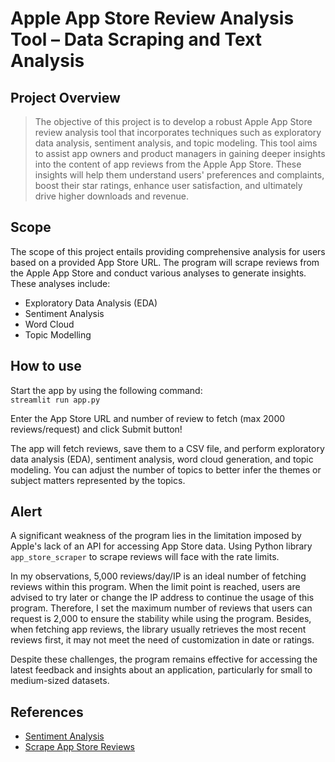 # Apple App Store Review Analysis Tool – Data Scraping and Text Analysis
## Project Overview
> The objective of this project is to develop a robust Apple App Store review analysis tool that incorporates techniques such as exploratory data analysis, sentiment analysis, and topic modeling. This tool aims to assist app owners and product managers in gaining deeper insights into the content of app reviews from the Apple App Store. These insights will help them understand users' preferences and complaints, boost their star ratings, enhance user satisfaction, and ultimately drive higher downloads and revenue.

## Scope
The scope of this project entails providing comprehensive analysis for users based on a provided App Store URL. The program will scrape reviews from the Apple App Store and conduct various analyses to generate insights. These analyses include: 
- Exploratory Data Analysis (EDA)
- Sentiment Analysis
- Word Cloud
- Topic Modelling

## How to use
Start the app by using the following command:\
`streamlit run app.py`

Enter the App Store URL and number of review to fetch (max 2000 reviews/request) and click Submit button!

The app will fetch reviews, save them to a CSV file, and perform exploratory data analysis (EDA), sentiment analysis, word cloud generation, and topic modeling. You can adjust the number of topics to better infer the themes or subject matters represented by the topics.

## Alert
A significant weakness of the program lies in the limitation imposed by Apple's lack of an API for accessing App Store data. Using Python library `app_store_scraper` to scrape reviews will face with the rate limits.

In my observations, 5,000 reviews/day/IP is an ideal number of fetching reviews within this program. When the limit point is reached, users are advised to try later or change the IP address to continue the usage of this program. Therefore, I set the maximum number of reviews that users can request is 2,000 to ensure the stability while using the program. Besides, when fetching app reviews, the library usually retrieves the most recent reviews first, it may not meet the need of customization in date or ratings.

Despite these challenges, the program remains effective for accessing the latest feedback and insights about an application, particularly for small to medium-sized datasets.

## References
- [Sentiment Analysis](https://thecleverprogrammer.com/2023/12/04/app-reviews-sentiment-analysis-using-python/)
- [Scrape App Store Reviews](https://www.freecodecamp.org/news/how-to-use-python-to-scrape-app-store-reviews/)


